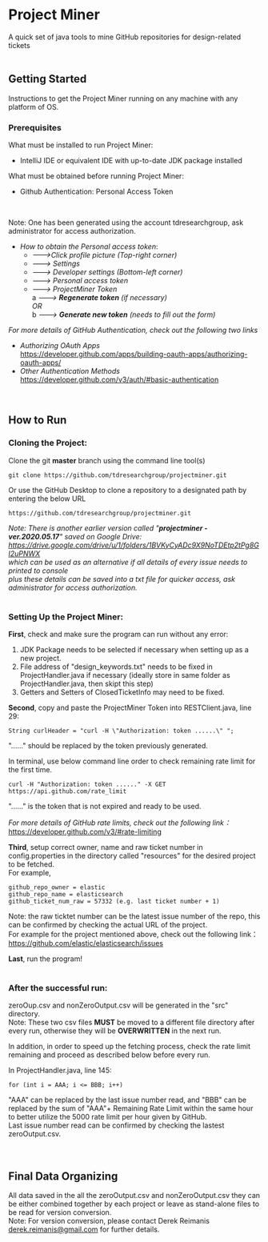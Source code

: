 # Project Miner
A quick set of java tools to mine GitHub repositories for design-related tickets
<br>
<br>

## Getting Started

Instructions to get the Project Miner running on any machine with any platform of OS.

### Prerequisites 

What must be installed to run Project Miner:
- IntelliJ IDE or equivalent IDE with up-to-date JDK package installed

What must be obtained before running Project Miner:
- Github Authentication: Personal Access Token
<br>

Note: One has been generated using the account tdresearchgroup, ask administrator for access authorization.
* *How to obtain the Personal access token*:
     * *--->Click profile picture (Top-right corner)*
     * *---> Settings*
     * *---> Developer settings (Bottom-left corner)*
     * *---> Personal access token*
     * *---> ProjectMiner Token<br>*
       a *---> **Regenerate token** (if necessary)*<br>
         *OR*<br>
       b *---> **Generate new token** (needs to fill out the form)*<br>

*For more details of GitHub Authentication, check out the following two links* <br>
* *Authorizing OAuth Apps*<br>
https://developer.github.com/apps/building-oauth-apps/authorizing-oauth-apps/<br>
* *Other Authentication Methods*<br>
https://developer.github.com/v3/auth/#basic-authentication<br>
<br>


## How to Run

### Cloning the Project:

Clone the git **master** branch using the command line tool(s)

```
git clone https://github.com/tdresearchgroup/projectminer.git
```

Or use the GitHub Desktop to clone a repository to a designated path by entering the below URL

```
https://github.com/tdresearchgroup/projectminer.git
```
*Note: There is another earlier version called "**projectminer - ver.2020.05.17**" saved on Google Drive: 
      https://drive.google.com/drive/u/1/folders/1BVKyCyADc9X9NoTDEtp2tPg8GI2uPNWX<br>
      which can be used as an alternative if all details of every issue needs to printed to console<br> 
      plus these details can be saved into a txt file for quicker access, ask administrator for access authorization.* 
<br>
<br>

### Setting Up the Project Miner:

**First**, check and make sure the program can run without any error:

1. JDK Package needs to be selected if necessary when setting up as a new project.
2. File address of "design_keywords.txt" needs to be fixed in ProjectHandler.java if necessary (ideally store in same folder as ProjectHandler.java, then skipt this step)
3. Getters and Setters of ClosedTicketInfo may need to be fixed.

**Second**, copy and paste the ProjectMiner Token into RESTClient.java, line 29:

```
String curlHeader = "curl -H \"Authorization: token ......\" ";
```
"......" should be replaced by the token previously generated.

In terminal, use below command line order to check remaining rate limit for the first time.
```
curl -H "Authorization: token ......" -X GET https://api.github.com/rate_limit
```
"......" is the token that is not expired and ready to be used.

*For more details of GitHub rate limits, check out the following link：* <br>
https://developer.github.com/v3/#rate-limiting

**Third**, setup correct owner, name and raw ticket number in config.properties in the directory called "resources" for the desired project to be fetched.<br>
For example,
```
github_repo_owner = elastic
github_repo_name = elasticsearch
github_ticket_num_raw = 57332 (e.g. last ticket number + 1)
```
Note: the raw ticktet number can be the latest issue number of the repo, this can be confirmed by checking the actual URL of the project.<br>
For example for the project mentioned above, check out the following link：<br>
https://github.com/elastic/elasticsearch/issues

**Last**, run the program! 
<br>
<br>

### After the successful run:<br>
zeroOup.csv and nonZeroOutput.csv will be generated in the "src" directory.<br>
Note: These two csv files **MUST** be moved to a different file directory after every run, otherwise they will be **OVERWRITTEN** in the next run.  

In addition, in order to speed up the fetching process, check the rate limit remaining and proceed as described below before every run.

In ProjectHandler.java, line 145:
```
for (int i = AAA; i <= BBB; i++)
```
"AAA" can be replaced by the last issue number read, and "BBB" can be replaced by the sum of "AAA"+ Remaining Rate Limit within the same hour to better utilize the 5000 rate limit per hour given by GitHub.<br>
Last issue number read can be confirmed by checking the lastest zeroOutput.csv.
<br>
<br>
<br>


## Final Data Organizing
All data saved in the all the zeroOutput.csv and nonZeroOutput.csv they can be either combined together by each project or leave as stand-alone files to be read for version conversion.<br>
Note: For version conversion, please contact Derek Reimanis <derek.reimanis@gmail.com> for further details.
